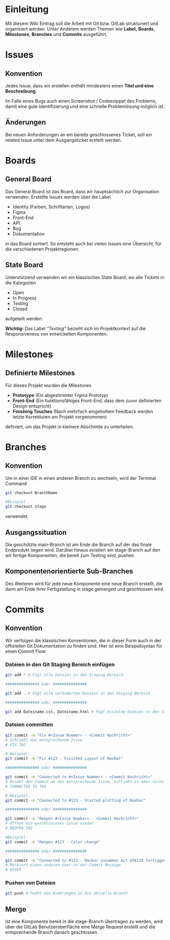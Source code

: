# Einleitung

Mit diesem Wiki Eintrag soll die Arbeit mit Git bzw. GitLab strukturiert und organisiert werden. Unter Anderem werden Themen wie **Label,** **Boards**, **Milestones**, **Branches** und **Commits** ausgeführt.

# Issues

## Konvention

Jedes Issue, dass wir erstellen enthält mindestens einen **Titel und eine Beschreibung**.

Im Falle eines Bugs auch einen Screenshot / Codesnippet des Problems, damit eine gute Identifizierung und eine schnelle Problemlösung möglich ist.

## Änderungen

Bei neuen Anforderungen an ein bereits geschlossenes Ticket, soll ein related Issue unter dem Ausgangsticket erstellt werden.

# Boards

## General Board

Das General Board ist das Board, dass wir hauptsächlich zur Organisation verwenden. Erstellte Issues werden über die Label

- Identity (Farben, Schriftarten, Logos)
- Figma
- Front-End
- API
- Bug
- Dokumentation

in das Board sortiert. So entsteht auch bei vielen Issues eine Übersicht, für die verschiedenen Projektregionen.

## State Board

Unterstützend verwenden wir ein klassisches State Board, wo alle Tickets in die Kategorien

- Open
- In Progress
- Testing
- Closed

aufgeteilt werden.

**Wichtig:** Das Label _“Testing”_ bezieht sich im Projektkontext auf die Responsiveness von entwickelten Komponenten.

# Milestones

## Definierte Milestones

Für dieses Projekt wurden die Milestones

- **Prototype** (Ein abgestimmter Figma Prototyp)
- **Front-End** (Ein funktionsfähiges Front-End, dass dem zuvor definierten Design entspricht)
- **Finishing Touches** (Nach mehrfach eingeholtem Feedback werden letzte Korrekturen am Projekt vorgenommen)

definiert, um das Projekt in kleinere Abschnitte zu unterteilen.

# Branches

## Konvention

Um in einer IDE in einen anderen Branch zu wechseln, wird der Terminal Command

```bash
git checkout BranchName

#Beispiel
git checkout stage
```

verwendet.

## Ausgangssituation

Die geschützte main-Branch ist am Ende die Branch auf der das finale Endprodukt liegen wird. Darüber hinaus existiert ein stage-Branch auf den wir fertige Komponenten, die bereit zum Testing sind, pushen.

## Komponentenorientierte Sub-Branches

Des Weiteren wird für jede neue Komponente eine neue Branch erstellt, die dann am Ende ihrer Fertigstellung in stage gemerged und geschlossen wird.

# Commits

## Konvention

Wir verfolgen die klassischen Konventionen, die in dieser Form auch in der offiziellen Git Dokumentation zu finden sind. Hier ist eine Beispielsyntax für einen Commit Flow:

### Dateien in den Git Staging Bereich einfügen

```bash
git add * # Fügt alle Dateien in den Staging Bereich

############### oder ###############

git add . # Fügt alle veränderten Dateien in den Staging Bereich

############### oder ###############

git add Dateiname.css, Dateiname.html # Fügt einzelne Dateien in den Staging Bereich
```

### Dateien committen

```bash
git commit -m "Fix #<Issue Nummer> - <Commit Nachricht>"
# Schließt das entsprechende Issue
# FIX TAG

# Beispiel:
git commit -m "Fix #123 - Finished Layout of Navbar"

############### oder ###############

git commit -m "Connected to #<Issue Nummer> - <Commit Nachricht>"
# Bindet den Commit an das entsprechende Issue, schließt es aber nicht
# CONNECTED TO TAG

# Beispiel:
git commit -m "Connected to #123 - Started plotting of Navbar"

############### oder ###############

git commit -m "Reopen #<Issue Number> - <Commit Nachricht>"
# Öffnet ein geschlossenes Issue wieder
# REOPEN TAG

#Beispiel:
git commit -m "Reopen #123 - Color change"

############### oder ###############

git commit -m "Connected to #123 - Navbar zusammen mit @30110 fertiggestellt"
# Markiert einen anderen User in der Commit Message
# @USER
```

### Pushen von Dateien

```bash
git push # Pusht die Änderungen in die aktuelle Branch
```

## Merge

Ist eine Komponente bereit in die stage-Branch übertragen zu werden, wird über die GitLab Benutzeroberfläche eine Merge Request erstellt und die entsprechende Branch danach geschlossen.
